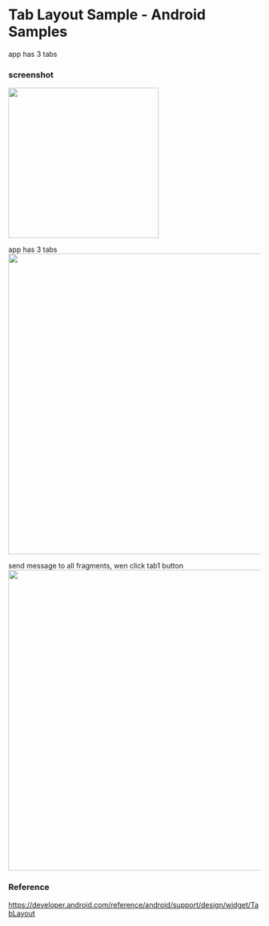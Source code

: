 Tab Layout Sample  - Android Samples
===============

app has 3 tabs <br/>

### screenshot <br/>
<image src="https://raw.githubusercontent.com/ohwada/Android_Samples/master/TabLayoutSample/screenshot/screenshot_tab_layout_page_tab1.png" width="300" /><br/>

app has 3 tabs <br/>
<image src="https://raw.githubusercontent.com/ohwada/Android_Samples/master/TabLayoutSample/screenshot/tab_layout_page.png" width="600" /><br/>

send message to all fragments, wen click tab1 button <br/>
<image src="https://raw.githubusercontent.com/ohwada/Android_Samples/master/TabLayoutSample/screenshot/tab_layout_clicked.png" width="600" /><br/>

### Reference <br/>
https://developer.android.com/reference/android/support/design/widget/TabLayout


